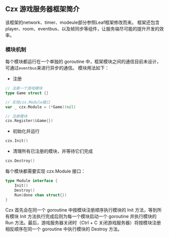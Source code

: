 ## Czx 游戏服务器框架简介
该框架的network、timer、modeule部分参照Leaf框架修改而来。
框架还包含player、room、eventbus、以及帧同步等组件，让服务端尽可能的提升开发的效率。

### 模块机制
每个模块都运行在一个单独的 goroutine 中，框架模块之间的通信目前未设计，可通过`eventbus`来进行异步的通信。
模块用法如下：
- 注册
```go
// 注册一个游戏模块
type Game struct {}

// 实现czx.Module接口
var _ czx.Module = (*Game)(nil)

// 注册模块
czx.Register(&Game{})
```

- 初始化并运行
```go
czx.Init()
```

- 清理所有已注册的模块，并等待它们完成
```go
czx.Destroy()
```

每个模块都需要实现 czx.Module 接口：
```go
type Module interface {
	Init()
	Destroy()
	Run(done chan struct{})
}
```

Czx 首先会在同一个 goroutine 中按模块注册顺序执行模块的 Init 方法，等到所有模块 Init 方法执行完成后则为每一个模块启动一个 goroutine 并执行模块的 Run 方法。最后，游戏服务器关闭时（Ctrl + C 关闭游戏服务器）将按模块注册相反顺序在同一个 goroutine 中执行模块的 Destroy 方法。